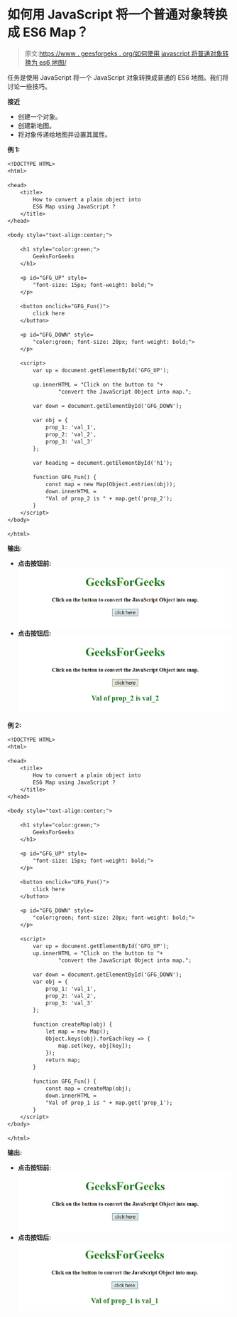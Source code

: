 # 如何用 JavaScript 将一个普通对象转换成 ES6 Map？

> 原文:[https://www . geesforgeks . org/如何使用 javascript 将普通对象转换为 es6 地图/](https://www.geeksforgeeks.org/how-to-convert-a-plain-object-into-es6-map-using-javascript/)

任务是使用 JavaScript 将一个 JavaScript 对象转换成普通的 ES6 地图。我们将讨论一些技巧。

**接近**

*   创建一个对象。
*   创建新地图。
*   将对象传递给地图并设置其属性。

**例 1:**

```
<!DOCTYPE HTML>
<html>

<head>
    <title>
        How to convert a plain object into
        ES6 Map using JavaScript ?
    </title>
</head>

<body style="text-align:center;">

    <h1 style="color:green;"> 
        GeeksForGeeks 
    </h1>

    <p id="GFG_UP" style=
        "font-size: 15px; font-weight: bold;">
    </p>

    <button onclick="GFG_Fun()">
        click here
    </button>

    <p id="GFG_DOWN" style=
        "color:green; font-size: 20px; font-weight: bold;">
    </p>

    <script>
        var up = document.getElementById('GFG_UP');

        up.innerHTML = "Click on the button to "+
                "convert the JavaScript Object into map.";

        var down = document.getElementById('GFG_DOWN');

        var obj = {
            prop_1: 'val_1',
            prop_2: 'val_2',
            prop_3: 'val_3'
        };

        var heading = document.getElementById('h1');

        function GFG_Fun() {
            const map = new Map(Object.entries(obj));
            down.innerHTML = 
            "Val of prop_2 is " + map.get('prop_2');
        }
    </script>
</body>

</html>
```

**输出:**

*   **点击按钮前:**
    ![](img/f1093a70a6ce0d22ddd80b27a65832a2.png)
*   **点击按钮后:**
    ![](img/b1f1d13e47a1836a0451e9b416aa0518.png)

**例 2:**

```
<!DOCTYPE HTML>
<html>

<head>
    <title>
        How to convert a plain object into
        ES6 Map using JavaScript ?
    </title>
</head>

<body style="text-align:center;">

    <h1 style="color:green;"> 
        GeeksForGeeks 
    </h1>

    <p id="GFG_UP" style=
        "font-size: 15px; font-weight: bold;">
    </p>

    <button onclick="GFG_Fun()">
        click here
    </button>

    <p id="GFG_DOWN" style=
        "color:green; font-size: 20px; font-weight: bold;">
    </p>

    <script>
        var up = document.getElementById('GFG_UP');
        up.innerHTML = "Click on the button to "+
                "convert the JavaScript Object into map.";

        var down = document.getElementById('GFG_DOWN');
        var obj = {
            prop_1: 'val_1',
            prop_2: 'val_2',
            prop_3: 'val_3'
        };

        function createMap(obj) {
            let map = new Map();
            Object.keys(obj).forEach(key => {
                map.set(key, obj[key]);
            });
            return map;
        }

        function GFG_Fun() {
            const map = createMap(obj);
            down.innerHTML = 
            "Val of prop_1 is " + map.get('prop_1');
        }
    </script>
</body>

</html>    
```

**输出:**

*   **点击按钮前:**
    ![](img/f1093a70a6ce0d22ddd80b27a65832a2.png)
*   **点击按钮后:**
    ![](img/cac9c3a9fa81d823d3eefc9f7c4c4cb1.png)